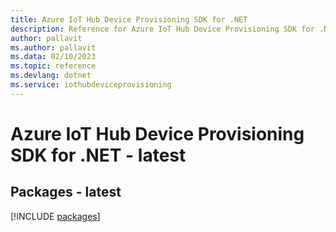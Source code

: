 ```yaml
---
title: Azure IoT Hub Device Provisioning SDK for .NET
description: Reference for Azure IoT Hub Device Provisioning SDK for .NET
author: pallavit
ms.author: pallavit
ms.data: 02/10/2023
ms.topic: reference
ms.devlang: dotnet
ms.service: iothubdeviceprovisioning
---
```

# Azure IoT Hub Device Provisioning SDK for .NET - latest
## Packages - latest
[!INCLUDE [packages](iot-hub-device-provisioning-index.md)]